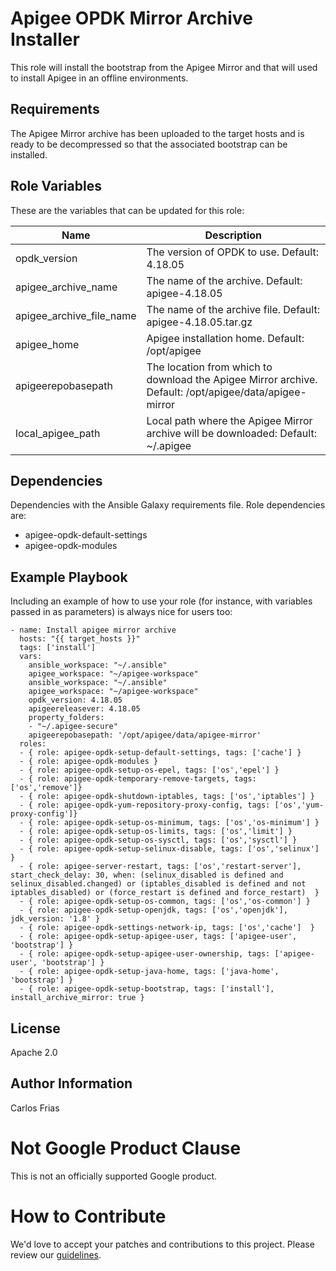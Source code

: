# Apigee OPDK Mirror Archive Installer

This role will install the bootstrap from the Apigee Mirror and that will used to install Apigee in 
an offline environments.

Requirements
------------

The  Apigee Mirror archive has been uploaded to the target hosts and is ready to
be decompressed so that the associated bootstrap can be installed.

Role Variables
--------------

These are the variables that can be updated for this role:

| Name | Description |
| --- | --- |
| opdk_version | The version of OPDK to use. Default: 4.18.05 |
| apigee_archive_name | The name of the archive. Default:  apigee-4.18.05 |
| apigee_archive_file_name | The name of the archive file. Default: apigee-4.18.05.tar.gz |
| apigee_home | Apigee installation home. Default: /opt/apigee |
| apigeerepobasepath | The location from which to download the Apigee Mirror archive. Default: /opt/apigee/data/apigee-mirror |
| local_apigee_path | Local path where the Apigee Mirror archive will be downloaded: Default: ~/.apigee |

Dependencies
------------

Dependencies with the Ansible Galaxy requirements file. Role dependencies are:

* apigee-opdk-default-settings
* apigee-opdk-modules 


Example Playbook
----------------

Including an example of how to use your role (for instance, with variables passed in as parameters) is always nice for users too:

    - name: Install apigee mirror archive
      hosts: "{{ target_hosts }}"
      tags: ['install']
      vars:
        ansible_workspace: "~/.ansible"
        apigee_workspace: "~/apigee-workspace"
        ansible_workspace: "~/.ansible"
        apigee_workspace: "~/apigee-workspace"
        opdk_version: 4.18.05
        apigeereleasever: 4.18.05
        property_folders:
        - "~/.apigee-secure"
        apigeerepobasepath: '/opt/apigee/data/apigee-mirror'
      roles:
      - { role: apigee-opdk-setup-default-settings, tags: ['cache'] }
      - { role: apigee-opdk-modules }
      - { role: apigee-opdk-setup-os-epel, tags: ['os','epel'] }
      - { role: apigee-opdk-temporary-remove-targets, tags: ['os','remove']}
      - { role: apigee-opdk-shutdown-iptables, tags: ['os','iptables'] }
      - { role: apigee-opdk-yum-repository-proxy-config, tags: ['os','yum-proxy-config']}
      - { role: apigee-opdk-setup-os-minimum, tags: ['os','os-minimum'] }
      - { role: apigee-opdk-setup-os-limits, tags: ['os','limit'] }
      - { role: apigee-opdk-setup-os-sysctl, tags: ['os','sysctl'] }
      - { role: apigee-opdk-setup-selinux-disable, tags: ['os','selinux'] }
      - { role: apigee-server-restart, tags: ['os','restart-server'], start_check_delay: 30, when: (selinux_disabled is defined and selinux_disabled.changed) or (iptables_disabled is defined and not iptables_disabled) or (force_restart is defined and force_restart)  }
      - { role: apigee-opdk-setup-os-common, tags: ['os','os-common'] }
      - { role: apigee-opdk-setup-openjdk, tags: ['os','openjdk'], jdk_version: '1.8' }
      - { role: apigee-opdk-settings-network-ip, tags: ['os','cache']  }
      - { role: apigee-opdk-setup-apigee-user, tags: ['apigee-user', 'bootstrap'] }
      - { role: apigee-opdk-setup-apigee-user-ownership, tags: ['apigee-user', 'bootstrap'] }
      - { role: apigee-opdk-setup-java-home, tags: ['java-home', 'bootstrap'] }
      - { role: apigee-opdk-setup-bootstrap, tags: ['install'], install_archive_mirror: true }
    

License
-------

Apache 2.0

Author Information
------------------

Carlos Frias


<!-- BEGIN Google Required Disclaimer -->

# Not Google Product Clause

This is not an officially supported Google product.
<!-- END Google Required Disclaimer -->
<!-- BEGIN Google How To Contribute -->
# How to Contribute

We'd love to accept your patches and contributions to this project. Please review our [guidelines](CONTRIBUTING.md).
<!-- END Google How To Contribute -->
